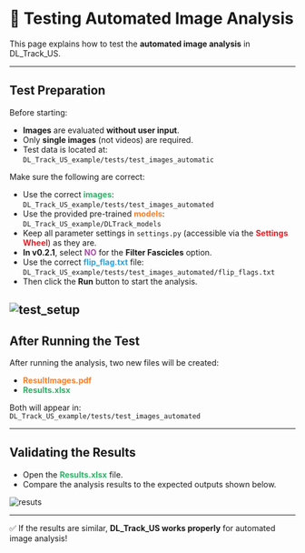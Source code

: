 # 🧪 Testing Automated Image Analysis

This page explains how to test the **automated image analysis** in DL_Track_US.

---

## Test Preparation

Before starting:

- **Images** are evaluated **without user input**.
- Only **single images** (not videos) are required.
- Test data is located at:  
  `DL_Track_US_example/tests/test_images_automatic`

Make sure the following are correct:

- Use the correct <span style="color: #2eaf66;">**images**</span>:  
  `DL_Track_US_example/tests/test_images_automated`
- Use the provided pre-trained <span style="color: #f97e25;">**models**</span>:  
  `DL_Track_US_example/DLTrack_models`
- Keep all parameter settings in `settings.py` (accessible via the <span style="color: #e61d25;">**Settings Wheel**</span>) as they are.
- **In v0.2.1**, select <span style="color: #a34ba1;">**NO**</span> for the **Filter Fascicles** option.
- Use the correct <span style="color: #299ed9;">**flip_flag.txt**</span> file:  
  `DL_Track_US_example/tests/test_images_automated/flip_flags.txt`
- Then click the **Run** button to start the analysis.

![test_setup](md_graphics\aia_test\test_setup.png)
---

## After Running the Test

After running the analysis, two new files will be created:

- <span style="color: #f97e25;">**ResultImages.pdf**</span>  
- <span style="color: #2eaf66;">**Results.xlsx**</span>  

Both will appear in:  
`DL_Track_US_example/tests/test_images_automated`

---

## Validating the Results

- Open the <span style="color: #2eaf66;">**Results.xlsx**</span> file.
- Compare the analysis results to the expected outputs shown below.

![resuts](md_graphics\aia_test\results.png)

---

✅ If the results are similar, **DL_Track_US works properly** for automated image analysis!
